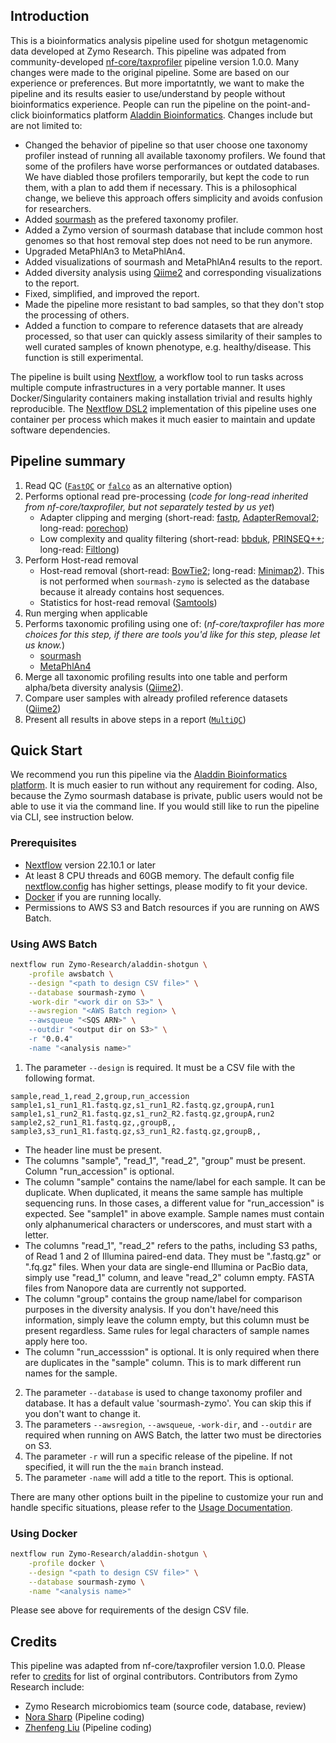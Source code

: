 ## Introduction

This is a bioinformatics analysis pipeline used for shotgun metagenomic data developed at Zymo Research. This pipeline was adpated from community-developed [nf-core/taxprofiler](https://github.com/nf-core/taxprofiler) pipeline version 1.0.0. Many changes were made to the original pipeline. Some are based on our experience or preferences. But more importatntly, we want to make the pipeline and its results easier to use/understand by people without bioinformatics experience. People can run the pipeline on the point-and-click bioinformatics platform [Aladdin Bioinformatics](https://www.aladdin101.org). Changes include but are not limited to:
* Changed the behavior of pipeline so that user choose one taxonomy profiler instead of running all available taxonomy profilers. We found that some of the profilers have worse performances or outdated databases. We have diabled those profilers temporarily, but kept the code to run them, with a plan to add them if necessary. This is a philosophical change, we believe this approach offers simplicity and avoids confusion for researchers.
* Added [sourmash](https://github.com/sourmash-bio/sourmash) as the prefered taxonomy profiler.
* Added a Zymo version of sourmash database that include common host genomes so that host removal step does not need to be run anymore.
* Upgraded MetaPhlAn3 to MetaPhlAn4.
* Added visualizations of sourmash and MetaPhlAn4 results to the report.
* Added diversity analysis using [Qiime2](https://qiime2.org/) and corresponding visualizations to the report.
* Fixed, simplified, and improved the report.
* Made the pipeline more resistant to bad samples, so that they don't stop the processing of others.
* Added a function to compare to reference datasets that are already processed, so that user can quickly assess similarity of their samples to well curated samples of known phenotype, e.g. healthy/disease. This function is still experimental. 

The pipeline is built using [Nextflow](https://www.nextflow.io), a workflow tool to run tasks across multiple compute infrastructures in a very portable manner. It uses Docker/Singularity containers making installation trivial and results highly reproducible. The [Nextflow DSL2](https://www.nextflow.io/docs/latest/dsl2.html) implementation of this pipeline uses one container per process which makes it much easier to maintain and update software dependencies.

## Pipeline summary

1. Read QC ([`FastQC`](https://www.bioinformatics.babraham.ac.uk/projects/fastqc/) or [`falco`](https://github.com/smithlabcode/falco) as an alternative option)
2. Performs optional read pre-processing (*code for long-read inherited from nf-core/taxprofiler, but not separately tested by us yet*)
   - Adapter clipping and merging (short-read: [fastp](https://github.com/OpenGene/fastp), [AdapterRemoval2](https://github.com/MikkelSchubert/adapterremoval); long-read: [porechop](https://github.com/rrwick/Porechop))
   - Low complexity and quality filtering (short-read: [bbduk](https://jgi.doe.gov/data-and-tools/software-tools/bbtools/), [PRINSEQ++](https://github.com/Adrian-Cantu/PRINSEQ-plus-plus); long-read: [Filtlong](https://github.com/rrwick/Filtlong))
3. Perform Host-read removal
   - Host-read removal (short-read: [BowTie2](http://bowtie-bio.sourceforge.net/bowtie2/); long-read: [Minimap2](https://github.com/lh3/minimap2)). This is not performed when `sourmash-zymo` is selected as the database because it already contains host sequences. 
   - Statistics for host-read removal ([Samtools](http://www.htslib.org/))
4. Run merging when applicable
5. Performs taxonomic profiling using one of: (*nf-core/taxprofiler has more choices for this step, if there are tools you'd like for this step, please let us know.*)
   - [sourmash](https://github.com/sourmash-bio/sourmash)
   - [MetaPhlAn4](https://huttenhower.sph.harvard.edu/metaphlan/)
6. Merge all taxonomic profiling results into one table and perform alpha/beta diversity analysis ([Qiime2](https://qiime2.org/)).
7. Compare user samples with already profiled reference datasets ([Qiime2](https://qiime2.org/))
8. Present all results in above steps in a report ([`MultiQC`](http://multiqc.info/))

## Quick Start

We recommend you run this pipeline via the [Aladdin Bioinformatics platform](https://www.aladdin101.org). It is much easier to run without any requirement for coding. Also, because the Zymo sourmash database is private, public users would not be able to use it via the command line. If you would still like to run the pipeline via CLI, see instruction below.

### Prerequisites
* [Nextflow](https://www.nextflow.io) version 22.10.1 or later
* At least 8 CPU threads and 60GB memory. The default config file [nextflow.config](./nextflow.config) has higher settings, please modify to fit your device.
* [Docker](https://www.docker.com/) if you are running locally.
* Permissions to AWS S3 and Batch resources if you are running on AWS Batch.

### Using AWS Batch
```bash
nextflow run Zymo-Research/aladdin-shotgun \
    -profile awsbatch \
    --design "<path to design CSV file>" \
    --database sourmash-zymo \
    -work-dir "<work dir on S3>" \
    --awsregion "<AWS Batch region> \
    --awsqueue "<SQS ARN>" \
    --outdir "<output dir on S3>" \
    -r "0.0.4"
    -name "<analysis name>"
```
1. The parameter `--design` is required. It must be a CSV file with the following format.
```
sample,read_1,read_2,group,run_accession
sample1,s1_run1_R1.fastq.gz,s1_run1_R2.fastq.gz,groupA,run1
sample1,s1_run2_R1.fastq.gz,s1_run2_R2.fastq.gz,groupA,run2
sample2,s2_run1_R1.fastq.gz,,groupB,,
sample3,s3_run1_R1.fastq.gz,s3_run1_R2.fastq.gz,groupB,,
```
   - The header line must be present. 
   - The columns "sample", "read_1", "read_2", "group" must be present. Column "run_accession" is optional.
   - The column "sample" contains the name/label for each sample. It can be duplicate. When duplicated, it means the same sample has multiple sequencing runs. In those cases, a different value for "run_accession" is expected. See "sample1" in above example. Sample names must contain only alphanumerical characters or underscores, and must start with a letter.
   - The columns "read_1", "read_2" refers to the paths, including S3 paths, of Read 1 and 2 of Illumina paired-end data. They must be ".fastq.gz" or ".fq.gz" files. When your data are single-end Illumina or PacBio data, simply use "read_1" column, and leave "read_2" column empty. FASTA files from Nanopore data are currently not supported.
   - The column "group" contains the group name/label for comparison purposes in the diversity analysis. If you don't have/need this information, simply leave the column empty, but this column must be present regardless. Same rules for legal characters of sample names apply here too. 
   - The column "run_accesssion" is optional. It is only required when there are duplicates in the "sample" column. This is to mark different run names for the sample. 
2. The parameter `--database` is used to change taxonomy profiler and database. It has a default value 'sourmash-zymo'. You can skip this if you don't want to change it.
3. The parameters `--awsregion`, `--awsqueue`, `-work-dir`, and `--outdir` are required when running on AWS Batch, the latter two must be directories on S3.
4. The parameter `-r` will run a specific release of the pipeline. If not specified, it will run the the `main` branch instead.
5. The parameter `-name` will add a title to the report. This is optional.

There are many other options built in the pipeline to customize your run and handle specific situations, please refer to the [Usage Documentation](docs/usage.md).

### Using Docker
```bash
nextflow run Zymo-Research/aladdin-shotgun \
    -profile docker \
    --design "<path to design CSV file>" \
    --database sourmash-zymo \
    -name "<analysis name>"
```
Please see above for requirements of the design CSV file.

## Credits

This pipeline was adapted from nf-core/taxprofiler version 1.0.0. Please refer to [credits](https://github.com/nf-core/taxprofiler#credits) for list of orginal contributors. Contributors from Zymo Research include:
- Zymo Research microbiomics team (source code, database, review)
- [Nora Sharp](https://github.com/nsharp2) (Pipeline coding)
- [Zhenfeng Liu](https://github.com/zxl124) (Pipeline coding)
